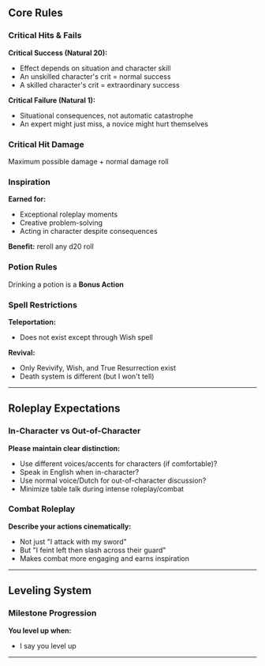 ## Core Rules

### Critical Hits & Fails

**Critical Success (Natural 20):**

- Effect depends on situation and character skill
- An unskilled character's crit = normal success
- A skilled character's crit = extraordinary success

**Critical Failure (Natural 1):**

- Situational consequences, not automatic catastrophe
- An expert might just miss, a novice might hurt themselves

### Critical Hit Damage

Maximum possible damage + normal damage roll
### Inspiration

**Earned for:**

- Exceptional roleplay moments
- Creative problem-solving
- Acting in character despite consequences

**Benefit:** reroll any d20 roll

### Potion Rules

Drinking a potion is a **Bonus Action**

### Spell Restrictions

**Teleportation:**

- Does not exist except through Wish spell

**Revival:**

- Only Revivify, Wish, and True Resurrection exist
- Death system is different (but I won't tell)

---

## Roleplay Expectations

### In-Character vs Out-of-Character

**Please maintain clear distinction:**

- Use different voices/accents for characters (if comfortable)?
- Speak in English when in-character?
- Use normal voice/Dutch for out-of-character discussion?
- Minimize table talk during intense roleplay/combat

### Combat Roleplay

**Describe your actions cinematically:**

- Not just "I attack with my sword"
- But "I feint left then slash across their guard"
- Makes combat more engaging and earns inspiration

---
## Leveling System

### Milestone Progression

**You level up when:**

- I say you level up

---
